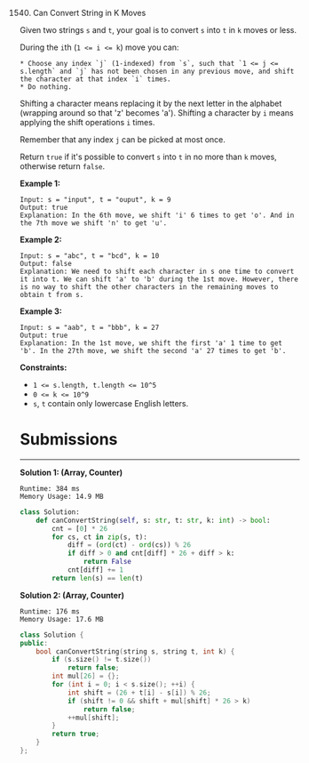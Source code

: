 1540. Can Convert String in K Moves

Given two strings `s` and `t`, your goal is to convert `s` into `t` in `k` moves or less.

During the `i`th (`1 <= i <= k`) move you can:

    * Choose any index `j` (1-indexed) from `s`, such that `1 <= j <= s.length` and `j` has not been chosen in any previous move, and shift the character at that index `i` times.
    * Do nothing.
    
Shifting a character means replacing it by the next letter in the alphabet (wrapping around so that 'z' becomes 'a'). Shifting a character by `i` means applying the shift operations `i` times.

Remember that any index `j` can be picked at most once.

Return `true` if it's possible to convert `s` into `t` in no more than `k` moves, otherwise return `false`.

 

**Example 1:**
```
Input: s = "input", t = "ouput", k = 9
Output: true
Explanation: In the 6th move, we shift 'i' 6 times to get 'o'. And in the 7th move we shift 'n' to get 'u'.
```

**Example 2:**
```
Input: s = "abc", t = "bcd", k = 10
Output: false
Explanation: We need to shift each character in s one time to convert it into t. We can shift 'a' to 'b' during the 1st move. However, there is no way to shift the other characters in the remaining moves to obtain t from s.
```

**Example 3:**
```
Input: s = "aab", t = "bbb", k = 27
Output: true
Explanation: In the 1st move, we shift the first 'a' 1 time to get 'b'. In the 27th move, we shift the second 'a' 27 times to get 'b'.
```

**Constraints:**

* `1 <= s.length, t.length <= 10^5`
* `0 <= k <= 10^9`
* `s`, `t` contain only lowercase English letters.

# Submissions
---
**Solution 1: (Array, Counter)**
```
Runtime: 384 ms
Memory Usage: 14.9 MB
```
```python
class Solution:
    def canConvertString(self, s: str, t: str, k: int) -> bool:
        cnt = [0] * 26
        for cs, ct in zip(s, t):
            diff = (ord(ct) - ord(cs)) % 26
            if diff > 0 and cnt[diff] * 26 + diff > k:
                return False
            cnt[diff] += 1
        return len(s) == len(t)
```

**Solution 2: (Array, Counter)**
```
Runtime: 176 ms
Memory Usage: 17.6 MB
```
```c++
class Solution {
public:
    bool canConvertString(string s, string t, int k) {
        if (s.size() != t.size())
            return false;
        int mul[26] = {};
        for (int i = 0; i < s.size(); ++i) {
            int shift = (26 + t[i] - s[i]) % 26;
            if (shift != 0 && shift + mul[shift] * 26 > k)
                return false;
            ++mul[shift];
        }
        return true;
    }
};
```